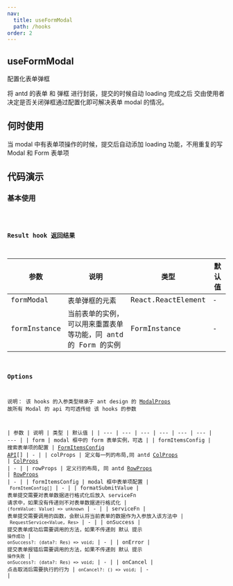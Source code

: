 ```yaml
---
nav:
  title: useFormModal
  path: /hooks
order: 2
---
```


## useFormModal

配置化表单弹框

将 antd 的表单 和 弹框 进行封装，提交的时候自动 loading 完成之后 交由使用者决定是否关闭弹框通过配置化即可解决表单 modal 的情况。

## 何时使用

当 modal 中有表单项操作的时候，提交后自动添加 loading 功能，不用重复的写 Modal 和 Form 表单项

## 代码演示

### 基本使用

<code src="../demos/UseFormModalDemo1.tsx"  title="简单的使用,可能会报错，但是在您的项目中食用">

### Result hook 返回结果

| 参数 | 说明 | 类型 | 默认值 |
| --- | --- | --- | --- |
| formModal | 表单弹框的元素 | React.ReactElement | - |
| formInstance | 当前表单的实例，可以用来重置表单等功能，同 antd 的 Form 的实例 | FormInstance | - |

### Options

说明： 该 hooks 的入参类型继承于 ant design 的 [ModalProps](https://ant-design.gitee.io/components/modal-cn/) 故所有 Modal 的 api 均可透传给 该 hooks 的参数

| 参数 | 说明 | 类型 | 默认值 |
| --- | --- | --- | --- | --- | --- | --- |
| form | modal 框中的 form 表单实例，可选 |  | formItemsConfig | 搜索表单项的配置 | [FormItemsConfig API](/components/form-items-builder#formitemconfig-api)[] | - |
| colProps | 定义每一列的布局,同 antd [ColProps](https://ant-design.gitee.io/components/grid-cn/#Col) | [ColProps](https://ant-design.gitee.io/components/grid-cn/#Col) | - |
| rowProps | 定义行的布局, 同 antd [RowProps](https://ant-design.gitee.io/components/grid-cn/#Row) | [RowProps](https://ant-design.gitee.io/components/grid-cn/#Row) | - |
| formItemsConfig | modal 框中表单项配置 | ` FormItemConfig[]` | - |
| formatSubmitValue | 表单提交需要对表单数据进行格式化后放入 serviceFn 请求中，如果没有传递则不对表单数据进行格式化 | `(formValue: Value) => unknown` | - |
| serviceFn | 表单提交需要调用的函数，会默认将当前表单的数据作为入参放入该方法中 | ` RequestService<Value, Res>` | - |
| onSuccess | 提交表单成功后需要调用的方法，如果不传递则 默认 提示 `操作成功` | `onSuccess?: (data?: Res) => void;` | - |
| onError | 提交表单报错后需要调用的方法，如果不传递则 默认 提示 `操作失败` | `onSuccess?: (data?: Res) => void;` | - |
| onCancel | 点击取消后需要执行的行为 | `onCancel?: () => void;` | - |
